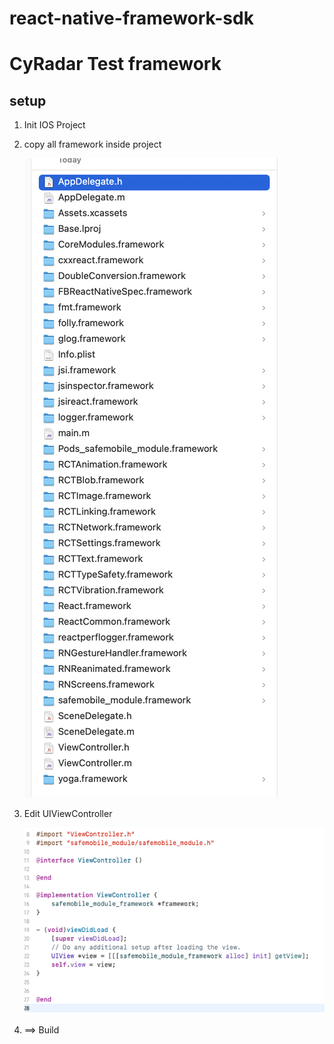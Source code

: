 # react-native-framework-sdk
# CyRadar Test framework

## setup

1. Init IOS Project
2. copy all framework inside project

   ![](/assets/framework.png)

3. Edit UIViewController

   ![](/assets/uiviewcontroller.png)

4. ==> Build